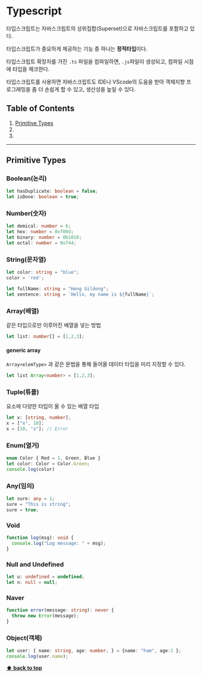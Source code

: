 # Typescript



타입스크립트는 자바스크립트의 상위집합(Superset)으로 자바스크립트를 포함하고 있다. 

타입스크립트가 중요하게 제공하는 기능 중 하나는 **정적타입**이다. 

타입스크립트 확장자를 가진 `.ts` 파일을 컴파일하면, `.js`파일이 생성되고, 컴파일 시점에 타입을 체크한다.

타입스크립트를 사용하면 자바스크립트도 IDE나 VScode의 도움을 받아 객체지향 프로그래밍을 좀 더 손쉽게 할 수 있고, 생산성을 높일 수 있다.



## Table of Contents

1. [Primitive Types](#Primitive-Types)
1. 
1. 

---



## Primitive Types



### Boolean(논리)

```typescript
let hasDuplicate: boolean = false;
let isDone: boolean = true;
```

### Number(숫자)

```typescript
let demical: number = 6;
let hex: number = 0xf00d;
let binary: number = 0b1010;
let octal: number = 0o744;
```

### String(문자열)

```typescript
let color: string = "blue";
color = 'red';
```

```typescript
let fullName: string = "Hong Gildong";
let sentence: string = `Hello, my name is ${fullName}`;
```

### Array(배열)

같은 타입으로만 이루어진 배열을 넣는 방법

```typescript
let list: number[] = [1,2,3];
```

#### generic array

`Array<elemType>`  과 같은 문법을 통해 들어올 데이터 타입을 미리 지정할 수 있다.

```typescript
let list Array<number> = [1,2,3];
```

### Tuple(튜플)

요소에 다양한 타입이  올 수 있는 배열 타입

```typescript
let x: [string, number];
x = ["x", 10];
x = [10, "x"]; // Error
```

### Enum(열거)

```typescript
enum Color { Red = 1, Green, Blue }
let color: Color = Color.Green;
console.log(color)
```

### Any(임의)

```typescript
let sure: any = 1;
sure = "This is string";
sure = true;
```

### Void

```typescript
function log(msg): void {
  console.log("Log message: " + msg);
}
```

### Null and Undefined

```typescript
let u: undefined = undefined;
let n: null = null;
```

### Naver

```typescript
function error(message: string): never {
  throw new Error(message);
}
```



### Object(객체)

```typescript
let user: { name: string, age: number; } = {name: "ham", age:1 };
console.log(user.name);
```



**[⬆ back to top](#table-of-contents)**







